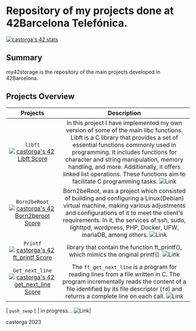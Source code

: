 # Repository of my projects done at 42Barcelona Telefónica.
[![castorga's 42 stats](https://badge42.vercel.app/api/v2/clktfjk1y003008jnbh6tuz61/stats?cursusId=21&coalitionId=206)](https://github.com/JaeSeoKim/badge42)
## Summary
my42storage is the repository of the main projects developed in 42Barcelona.

## Projects Overview

| Projects | Description |
| :------: | :---------: |
| ``libft`` [![castorga's 42 Libft Score](https://badge42.vercel.app/api/v2/clktfjk1y003008jnbh6tuz61/project/3083613)](https://github.com/JaeSeoKim/badge42) |In this project I have implemented my own version of some of the main libc functions. Libft is a C library that provides a set of essential functions commonly used in programming. It includes functions for character and string manipulation, memory handling, and more. Additionally, it offers linked list operations. These functions aim to facilitate C programming tasks. ![Link](https://github.com/xilen0x/my42storage/tree/main/cursus/project01_libft)|
| ``Born2beRoot`` [![castorga's 42 Born2beroot Score](https://badge42.vercel.app/api/v2/clktfjk1y003008jnbh6tuz61/project/3132202)](https://github.com/JaeSeoKim/badge42) | Born2beRoot, was a project which consisted of building and configuring a Linux(Debian) virtual machine, making various adjustments and configurations of it to meet the client's requirements. In it, the services of:ssh, sudo, lighttpd, wordpress, PHP, Docker, UFW, mariaDB, among others.  ![Link](https://github.com/xilen0x/Born2beroot-Tutorial)|
| ``Printf`` [![castorga's 42 ft_printf Score](https://badge42.vercel.app/api/v2/clktfjk1y003008jnbh6tuz61/project/3140993)](https://github.com/JaeSeoKim/badge42) | library that contain the function ft_printf(), which mimics the original printf(). ![Link](https://github.com/xilen0x/my42storage/tree/main/cursus/project02_printf) |
| ``Get_next_line`` [![castorga's 42 get_next_line Score](https://badge42.vercel.app/api/v2/clktfjk1y003008jnbh6tuz61/project/3141002)](https://github.com/JaeSeoKim/badge42) | The `ft_get_next_line` is a program for reading lines from a file written in C. The program incrementally reads the content of a file identified by its file descriptor (`fd`) and returns a complete line on each call. ![Link](https://github.com/xilen0x/my42storage/tree/main/cursus/project04_GetNextLine)|

| ``push_swap`` [![]() | in progress... ![Link](https://)|



castorga 2023
